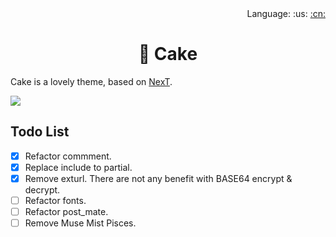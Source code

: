 <div align="right">Language: :us:
<a title="Chinese" href="docs/zh-CN/README.md">:cn:</a></div>

# <div align="center">:fish_cake: Cake</div>

Cake is a lovely theme, based on [NexT](https://github.com/theme-next/hexo-theme-next).

<img src="https://img.shields.io/badge/hexo-%3E%3D%203.5.0-blue.svg">

## Todo List
- [x] Refactor commment.
- [x] Replace include to partial.
- [x] Remove exturl. There are not any benefit with BASE64 encrypt & decrypt.
- [ ] Refactor fonts.
- [ ] Refactor post_mate.
- [ ] Remove Muse Mist Pisces.
